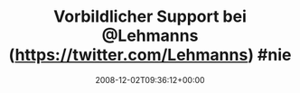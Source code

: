 ---
retweeted: false
source: <a href="http://twitter.com" rel="nofollow">Twitter Web Client</a>
entities:
  hashtags:
  - text: niewiederhugendubel
    indices:
    - '36'
    - '56'
  symbols: []
  user_mentions:
  - name: Lehmanns Media
    screen_name: Lehmanns
    indices:
    - '26'
    - '35'
    id_str: '16603975'
    id: '16603975'
  urls: []
display_text_range:
- '0'
- '56'
favorite_count: '1'
id_str: '1033906559'
truncated: false
retweet_count: '0'
id: '1033906559'
created_at: Tue Dec 02 09:36:12 +0000 2008
favorited: false
full_text: 'Vorbildlicher Support bei [@Lehmanns](https://twitter.com/Lehmanns) #niewiederhugendubel'
lang: de
tags:
- niewiederhugendubel
- pesos/twitter
date: '2008-12-02T09:36:12+00:00'
src: https://twitter.com/bascht/status/1033906559
original_url: https://twitter.com/bascht/status/1033906559
type: twitter_tweet
text: 'Vorbildlicher Support bei [@Lehmanns](https://twitter.com/Lehmanns) #niewiederhugendubel'
title: 'Vorbildlicher Support bei @Lehmanns (https://twitter.com/Lehmanns) #nie'

---